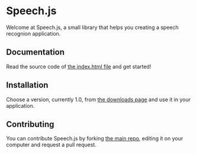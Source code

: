# Speech.js

Welcome at Speech.js, a small library that helps you creating a speech 
recognion application.

## Documentation

Read the source code of [the index.html file](https://github.com/WouterJ/speechjs/blob/master/index.html) 
and get started!

## Installation

Choose a version, currently 1.0, from [the downloads page](https://github.com/WouterJ/speechjs/tags) 
and use it in your application.

## Contributing

You can contribute Speech.js by forking [the main repo](https://github.com/WouterJ/speechjs), 
editing it on your computer and request a pull request.
